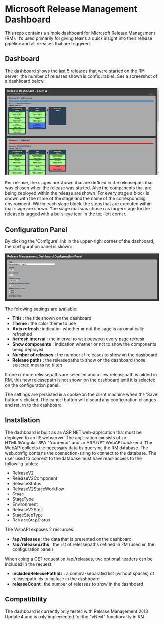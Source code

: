 # Microsoft Release Management Dashboard
This repo contains a simple dashboard for Microsoft Release Management (RM). It's used primarily for giving teams a quick insight into their release pipeline and all releases that are triggered. 

## Dashboard
The dashboard shows the last 5 releases that were started on the RM server (the number of releases shown is configurable). See a screenshot of a dashboard below:

![Dashboard](dashboard.png "Dashboard")

Per release, the stages are shown that are defined in the releasepath that was chosen when the release was started.
Also the components that are being deployed within the release are shown.
For every stage a block is shown with the name of the stage and the name of the corresponding environment. 
Within each stage block, the steps that are executed within that stage are shown. 
The stage that was chosen as target stage for the release is tagged with a bulls-eye icon in the top-left corner.

## Configuration Panel
By clicking the 'Configure' link in the upper-right corner of the dashboard, the configuration panel is shown: 

![Configuration Panel](configpanel.png "Configuration Panel")

The following settings are available:

- **Title** : the title shown on the dashboard
- **Theme** : the color theme to use
- **Auto refresh** : indication whether or not the page is automatically refreshed
- **Refresh interval** : the interval to wait between every page refresh
- **Show components** : indication whether or not to show the components being deployed
- **Number of releases** : the number of releases to show on the dashboard
- **Release paths** : the releasepaths to show on the dashboard (none selected means no filter)

If one or more releasepaths are selected and a new releasepath is added in RM, this new releasepath is not shown on the dashboard until it is selected on the configuration panel.

The settings are persisted in a cookie on the client machine when the 'Save' button is clicked.
The cancel button will discard any configuration changes and return to the dashboard.

## Installation
The dashboard is built as an ASP.NET web-application that must be deployed to an IIS webserver.
The application consists of an HTML5/Angular SPA "front-end" and an ASP.NET WebAPI back-end. 
The WebAPI collects the necessary data by querying the RM database.
The web.config contains the connection-string to connect to the database. 
The user used to connect to the database must have read-access to the following tables:

- ReleaseV2
- ReleaseV2Component
- ReleaseStatus
- ReleaseV2StageWorkflow
- Stage
- StageType
- Environment
- ReleaseV2Step
- StageStepType
- ReleaseStepStatus

The WebAPI exposes 2 resources:

- **/api/releases** : the data that is presented on the dashboard
- **/api/releasepaths** : the list of releasepaths defined in RM (used on the configuration panel)

When doing a GET request on /api/releases, two optional headers can be included in the request:

- **includedReleasePathIds** : a comma-separated list (without spaces) of releasepath Ids to include in the dashboard
- **releaseCount** : the number of releases to show in the dashboard

## Compatibility
The dashboard is currently only tested with Release Management 2013 Update 4 and is only implemented for the "vNext" functionality in RM. 

